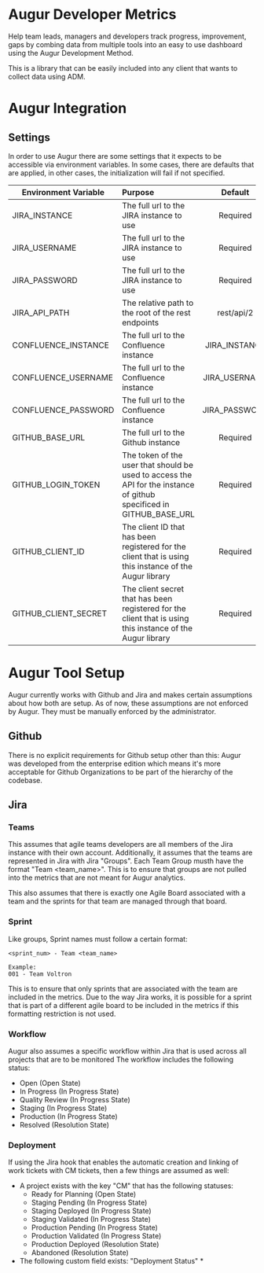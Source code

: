 # Augur Developer Metrics

Help team leads, managers and developers track progress, improvement, 
gaps by combing data from multiple tools into an easy to use dashboard
using the Augur Development Method.

This is a library that can be easily included into any client that wants to
collect data using ADM.  

# Augur Integration

## Settings

In order to use Augur there are some settings that it expects to be accessible
via environment variables.  In some cases, there are defaults that are applied,
in other cases, the initialization will fail if not specified.


| Environment Variable |  Purpose                                 |   Default   | Example                        |
| -------------------- |:-----------------------------------------|:----------: |--------------------------------|
| JIRA_INSTANCE        | The full url to the JIRA instance to use | Required    | http://voltron.atlassian.net/   |
| JIRA_USERNAME        | The full url to the JIRA instance to use | Required    | A username   |
| JIRA_PASSWORD        | The full url to the JIRA instance to use | Required    | It's a password   |
| JIRA_API_PATH        | The relative path to the root of the rest endpoints | rest/api/2 | rest/api/2  |
| CONFLUENCE_INSTANCE  | The full url to the Confluence instance  | JIRA_INSTANCE    | http://voltron.atlassian.net/wiki   |
| CONFLUENCE_USERNAME  | The full url to the Confluence instance  | JIRA_USERNAME    | A username   |
| CONFLUENCE_PASSWORD  | The full url to the Confluence instance  | JIRA_PASSWORD    | Another password   |
| GITHUB_BASE_URL  | The full url to the Github instance  | Required    | http://github.com/ |
| GITHUB_LOGIN_TOKEN  | The token of the user that should be used to access the API for the instance of github specificed in GITHUB_BASE_URL | Required    | cbab75c171843afef555d9dcbc212e0b54681b32 |
| GITHUB_CLIENT_ID | The client ID that has been registered for the client that is using this instance of the Augur library | Required    | e3d808650b4f45f9ac03 |
| GITHUB_CLIENT_SECRET | The client secret that has been registered for the client that is using this instance of the Augur library | Required    | f3d80e650b4d45f9ad15 |


# Augur Tool Setup
Augur currently works with Github and Jira and makes certain assumptions about
how both are setup.  As of now, these assumptions are not enforced by Augur. They
must be manually enforced by the administrator.

## Github

There is no explicit requirements for Github setup other than this: Augur was developed from the enterprise edition 
 which means it's more acceptable for Github Organizations to be part of the hierarchy of the codebase.  

## Jira 

### Teams
This assumes that agile teams developers are all members of the Jira instance with 
their own account.  Additionally, it assumes that the teams are represented
in Jira with Jira "Groups".   Each Team Group musth have the format 
"Team <team_name>".  This is to ensure that groups are not pulled into the 
metrics that are not meant for Augur analytics.

This also assumes that there is exactly one Agile Board associated with a 
 team and the sprints for that team are managed through that board.

### Sprint
Like groups, Sprint names must follow a certain format: 

    <sprint_num> - Team <team_name>
    
    Example:
    001 - Team Voltron
    
This is to ensure that only sprints that are associated with the team are
included in the metrics.  Due to the way Jira works, it is possible for a 
sprint that is part of a different agile board to be included in the metrics
if this formatting restriction is not used.

### Workflow
Augur also assumes a specific workflow within Jira that is used across all projects
that are to be monitored The workflow includes the following status:

* Open (Open State)
* In Progress (In Progress State)
* Quality Review (In Progress State)
* Staging (In Progress State)
* Production (In Progress State)
* Resolved (Resolution State)

### Deployment
If using the Jira hook that enables the automatic creation and linking of work tickets
with CM tickets, then a few things are assumed as well:

* A project exists with the key "CM" that has the following statuses:
    * Ready for Planning (Open State)
    * Staging Pending (In Progress State)
    * Staging Deployed (In Progress State)
    * Staging Validated (In Progress State)
    * Production Pending (In Progress State)
    * Production Validated (In Progress State)
    * Production Deployed (Resolution State)
    * Abandoned (Resolution State)
* The following custom field exists: "Deployment Status"
    * 